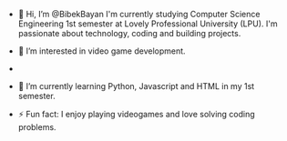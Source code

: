 - 👋 Hi, I’m @BibekBayan I'm currently studying Computer Science Engineering 1st semester at Lovely Professional University (LPU).
  I'm passionate about technology, coding and building projects.
  
- 👀 I’m interested in video game development.
- 
- 🌱 I’m currently learning Python, Javascript and HTML in my 1st semester.

- ⚡ Fun fact: I enjoy playing videogames and love solving coding problems.

<!---
BibekBayan/BibekBayan is a ✨ special ✨ repository because its `README.md` (this file) appears on your GitHub profile.
You can click the Preview link to take a look at your changes.
--->
